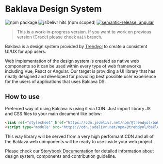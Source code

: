 # Baklava Design System

![npm package](https://img.shields.io/npm/v/@trendyol/baklava/beta.svg) ![jsDelivr hits (npm scoped)](https://img.shields.io/jsdelivr/npm/hm/@trendyol/baklava) [![semantic-release: angular](https://img.shields.io/badge/semantic--release-angular-e10079?logo=semantic-release)](https://github.com/semantic-release/semantic-release)

> This is a work-in-progress version. If you want to work on previous version (Grace) please check `main` branch.

Baklava is a design system provided by [Trendyol](https://github.com/trendyol) to create a consistent UI/UX for app users. 

Web implementation of the design system is created as native web components so it can be used within every type of web frameworks including Vue, React or Angular. Our target is providing a UI library that has neatly designed and developed for providing best possible user experience for the users of applications that uses Baklava DS.

## How to use

Preferred way of using Baklava is using it via CDN. Just import library JS and CSS files to your main document like below:

```html
<link rel="stylesheet" href="https://cdn.jsdelivr.net/npm/@trendyol/baklava@beta/dist/themes/default.css" />
<script type="module" src="https://cdn.jsdelivr.net/npm/@trendyol/baklava@beta/dist/baklava.js"></script>
```

This way library will be served from a very high performant CDN and all of the Baklava web components will be ready to use inside your web project.

Please check our [Storybook Documentation](https://trendyol.github.io/baklava/) for detailed information about design system, components and contribution guideline.
